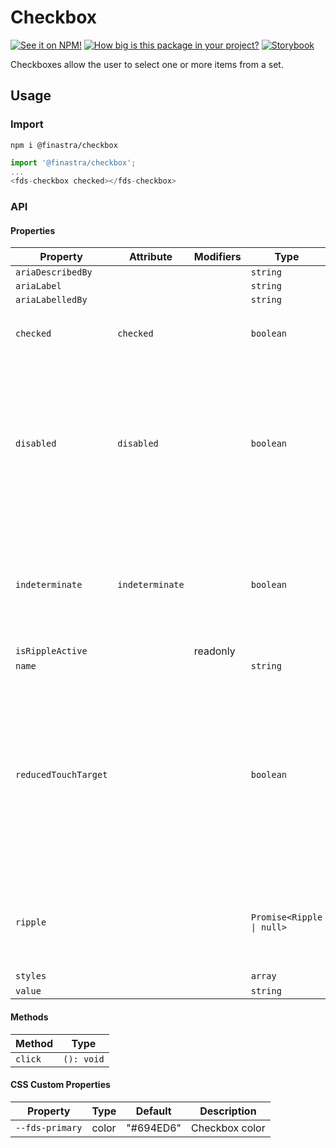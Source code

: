 # Checkbox

[![See it on NPM!](https://img.shields.io/npm/v/@finastra/checkbox?style=for-the-badge)](https://www.npmjs.com/package/@finastra/checkbox)
[![How big is this package in your project?](https://img.shields.io/bundlephobia/minzip/@finastra/checkbox?style=for-the-badge)](https://bundlephobia.com/result?p=@finastra/checkbox')
[![Storybook](https://shields.io/badge/-Play%20with%20this%20web%20component-2a0481?logo=storybook&style=for-the-badge)](https://finastra.github.io/finastra-design-system/?path=/story/forms-checkbox--default)

Checkboxes allow the user to select one or more items from a set.

## Usage

### Import

```
npm i @finastra/checkbox
```

```ts
import '@finastra/checkbox';
...
<fds-checkbox checked></fds-checkbox>
```


### API
<!-- DOC -->
#### Properties

| Property             | Attribute       | Modifiers | Type                      | Default    | Description                                      |
|----------------------|-----------------|-----------|---------------------------|------------|--------------------------------------------------|
| `ariaDescribedBy`    |                 |           | `string`                  |            |                                                  |
| `ariaLabel`          |                 |           | `string`                  |            |                                                  |
| `ariaLabelledBy`     |                 |           | `string`                  |            |                                                  |
| `checked`            | `checked`       |           | `boolean`                 | true       | Whether the checkbox is checked.                 |
| `disabled`           | `disabled`      |           | `boolean`                 | false      | Disabled state for the component. When `disabled` is set to `true`, the<br />component will not be added to form submission. |
| `indeterminate`      | `indeterminate` |           | `boolean`                 | false      | It is used on the parent to indicate that some but not all of its children are checked. |
| `isRippleActive`     |                 | readonly  |                           |            |                                                  |
| `name`               |                 |           | `string`                  |            |                                                  |
| `reducedTouchTarget` |                 |           | `boolean`                 |            | Touch target extends beyond visual boundary of a component by default.<br />Set to `true` to remove touch target added to the component. |
| `ripple`             |                 |           | `Promise<Ripple \| null>` |            | Implement ripple getter for Ripple integration with mwc-formfield |
| `styles`             |                 |           | `array`                   | ["styles"] |                                                  |
| `value`              |                 |           | `string`                  |            |                                                  |

#### Methods

| Method  | Type       |
|---------|------------|
| `click` | `(): void` |

#### CSS Custom Properties

| Property        | Type  | Default   | Description    |
|-----------------|-------|-----------|----------------|
| `--fds-primary` | color | "#694ED6" | Checkbox color |
<!-- /DOC -->